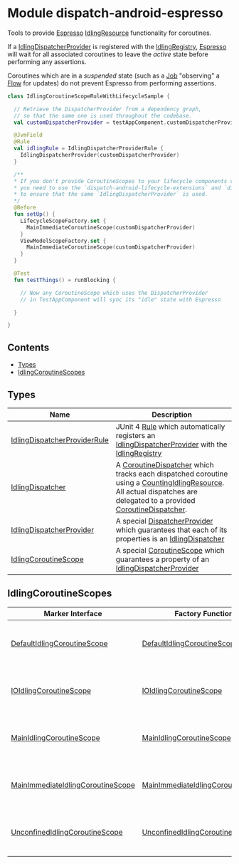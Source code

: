 # Module dispatch-android-espresso

Tools to provide [Espresso] [IdlingResource] functionality for coroutines.

If a [IdlingDispatcherProvider] is registered with the [IdlingRegistry], [Espresso] will wait
for all associated coroutines to leave the *active* state before performing any assertions.

Coroutines which are in a *suspended* state (such as a [Job] "observing" a [Flow] for updates)
do not prevent Espresso from performing assertions.

``` kotlin
class IdlingCoroutineScopeRuleWithLifecycleSample {

  // Retrieve the DispatcherProvider from a dependency graph,
  // so that the same one is used throughout the codebase.
  val customDispatcherProvider = testAppComponent.customDispatcherProvider

  @JvmField
  @Rule
  val idlingRule = IdlingDispatcherProviderRule {
    IdlingDispatcherProvider(customDispatcherProvider)
  }

  /**
  * If you don't provide CoroutineScopes to your lifecycle components via a dependency injection framework,
  * you need to use the `dispatch-android-lifecycle-extensions` and `dispatch-android-viewmodel` artifacts
  * to ensure that the same `IdlingDispatcherProvider` is used.
  */
  @Before
  fun setUp() {
    LifecycleScopeFactory.set {
      MainImmediateCoroutineScope(customDispatcherProvider)
    }
    ViewModelScopeFactory.set {
      MainImmediateCoroutineScope(customDispatcherProvider)
    }
  }

  @Test
  fun testThings() = runBlocking {

    // Now any CoroutineScope which uses the DispatcherProvider
    // in TestAppComponent will sync its "idle" state with Espresso

  }

}
```

## Contents
<!--- TOC -->

* [Types](#types)
* [IdlingCoroutineScopes](#idlingcoroutinescopes)

<!--- END -->

## Types

| **Name**       | **Description**
| -------------  | --------------- |
| [IdlingDispatcherProviderRule] | JUnit 4 [Rule] which automatically registers an [IdlingDispatcherProvider] with the [IdlingRegistry]
| [IdlingDispatcher] | A [CoroutineDispatcher] which tracks each dispatched coroutine using a [CountingIdlingResource].  All actual dispatches are delegated to a provided [CoroutineDispatcher].
| [IdlingDispatcherProvider] | A special [DispatcherProvider] which guarantees that each of its properties is an [IdlingDispatcher]
| [IdlingCoroutineScope] | A special [CoroutineScope] which guarantees a property of an [IdlingDispatcherProvider]

## IdlingCoroutineScopes

| **Marker Interface**                | **Factory Function**                | **Description**
| -------------------                 | -------------------                 | ---------------
| [DefaultIdlingCoroutineScope]       | [DefaultIdlingCoroutineScope]       | A [IdlingCoroutineScope] with a [CoroutineDispatcher] of `default`.
| [IOIdlingCoroutineScope]            | [IOIdlingCoroutineScope]            | A [IdlingCoroutineScope] with a [CoroutineDispatcher] of `io`.
| [MainIdlingCoroutineScope]          | [MainIdlingCoroutineScope]          | A [IdlingCoroutineScope] with a [CoroutineDispatcher] of `main`.
| [MainImmediateIdlingCoroutineScope] | [MainImmediateIdlingCoroutineScope] | A [IdlingCoroutineScope] with a [CoroutineDispatcher] of `mainImmediate`.
| [UnconfinedIdlingCoroutineScope]    | [UnconfinedIdlingCoroutineScope]    | A [IdlingCoroutineScope] with a [CoroutineDispatcher] of `unconfined`.



<!--- MODULE core-->
<!--- INDEX  -->
[DispatcherProvider]: https://rbusarow.github.io/Dispatch/core//dispatch.core/-dispatcher-provider/index.html
<!--- MODULE android-espresso-->
<!--- INDEX  -->
[IdlingDispatcherProvider]: https://rbusarow.github.io/Dispatch/android-espresso//dispatch.android.espresso/-idling-dispatcher-provider/index.html
[IdlingDispatcherProviderRule]: https://rbusarow.github.io/Dispatch/android-espresso//dispatch.android.espresso/-idling-dispatcher-provider-rule/index.html
[IdlingDispatcher]: https://rbusarow.github.io/Dispatch/android-espresso//dispatch.android.espresso/-idling-dispatcher/index.html
[IdlingCoroutineScope]: https://rbusarow.github.io/Dispatch/android-espresso//dispatch.android.espresso/-idling-coroutine-scope/index.html
[DefaultIdlingCoroutineScope]: https://rbusarow.github.io/Dispatch/android-espresso//dispatch.android.espresso/-default-idling-coroutine-scope.html
[IOIdlingCoroutineScope]: https://rbusarow.github.io/Dispatch/android-espresso//dispatch.android.espresso/-i-o-idling-coroutine-scope.html
[MainIdlingCoroutineScope]: https://rbusarow.github.io/Dispatch/android-espresso//dispatch.android.espresso/-main-idling-coroutine-scope.html
[MainImmediateIdlingCoroutineScope]: https://rbusarow.github.io/Dispatch/android-espresso//dispatch.android.espresso/-main-immediate-idling-coroutine-scope.html
[UnconfinedIdlingCoroutineScope]: https://rbusarow.github.io/Dispatch/android-espresso//dispatch.android.espresso/-unconfined-idling-coroutine-scope.html
<!--- END -->

<!-- kotlinx.coroutines -->
[Job]: https://kotlin.github.io/kotlinx.coroutines/kotlinx-coroutines-core/kotlinx.coroutines/-job/index.html
[Flow]: https://kotlin.github.io/kotlinx.coroutines/kotlinx-coroutines-core/kotlinx.coroutines.flow/-flow/index.html
[CoroutineScope]: https://kotlin.github.io/kotlinx.coroutines/kotlinx-coroutines-core/kotlinx.coroutines/-coroutine-scope/index.html
[CoroutineDispatcher]: https://kotlin.github.io/kotlinx.coroutines/kotlinx-coroutines-core/kotlinx.coroutines/-coroutine-dispatcher/index.html

<!--Android Espresso-->
[Espresso]: https://developer.android.com/training/testing/espresso
[IdlingResource]: https://developer.android.com/training/testing/espresso/idling-resource
[IdlingRegistry]: https://developer.android.com/reference/androidx/test/espresso/IdlingRegistry
[CountingIdlingResource]: https://developer.android.com/reference/androidx/test/espresso/idling/CountingIdlingResource

<!--JUnit-->

[Rule]: https://junit.org/junit4/javadoc/4.12/org/junit/Rule.html

